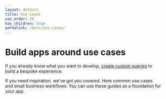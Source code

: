 ```yaml
---
layout: default
title: Use Cases
nav_order: 15
has_children: true
permalink: /docs/use-cases/
---
```


# Build apps around use cases

If you already know what you want to develop, [create custom queries](../graphql-concepts/query/) to build a bespoke experience. 

If you need inspiration, we've got you covered. Here common use cases and small business workflows. You can use these guides as a foundation for your app.
